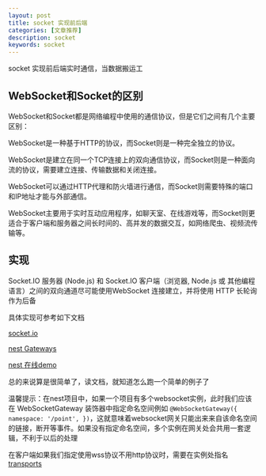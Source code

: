 ```yaml
---
layout: post
title: socket 实现前后端
categories: [文章推荐]
description: socket
keywords: socket
---
```


socket 实现前后端实时通信，当数据搬运工

## WebSocket和Socket的区别
WebSocket和Socket都是网络编程中使用的通信协议，但是它们之间有几个主要区别：

WebSocket是一种基于HTTP的协议，而Socket则是一种完全独立的协议。

WebSocket是建立在同一个TCP连接上的双向通信协议，而Socket则是一种面向流的协议，需要建立连接、传输数据和关闭连接。

WebSocket可以通过HTTP代理和防火墙进行通信，而Socket则需要特殊的端口和IP地址才能与外部通信。

WebSocket主要用于实时互动应用程序，如聊天室、在线游戏等，而Socket则更适合于客户端和服务器之间长时间的、高并发的数据交互，如网络爬虫、视频流传输等。
## 实现
Socket.IO 服务器 (Node.js) 和 Socket.IO 客户端（浏览器, Node.js 或 其他编程语言）之间的双向通道尽可能使用WebSocket 连接建立，并将使用 HTTP 长轮询作为后备

具体实现可参考如下文档

[socket.io](https://socket.io/docs/v4/)

[nest Gateways](https://docs.nestjs.com/websockets/gateways)

[nest 在线demo](https://github.com/nestjs/nest/tree/master/sample/02-gateways)

总的来说算是很简单了，读文档，就知道怎么跑一个简单的例子了

温馨提示：在nest项目中，如果一个项目有多个websocket实例，此时我们应该在 WebSocketGateway 装饰器中指定命名空间例如 `@WebSocketGateway({
  namespace: '/point',
})`，这就意味着websocket网关只能出来来自该命名空间的链接，断开等事件。如果没有指定命名空间，多个实例在网关处会共用一套逻辑，不利于以后的处理

在客户端如果我们指定使用wss协议不用http协议时，需要在实例处指名[transports](https://socket.io/zh-CN/docs/v4/client-options/#transports)